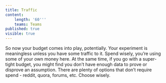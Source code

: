 ```yaml
---
title: Traffic
content:
    length: '60'''
    teams: Teams
published: true
visible: true
---
```


So now your budget comes into play, potentially. Your experiment is meaningless unless you have some traffic to it. Spend wisely, you’re using some of your own money here. At the same time, if you go with a super-tight budget, you might find you don’t have enough data to prove or disprove an assumption. There are plenty of options that don’t require spend - reddit, quora, forums, etc. Choose wisely.